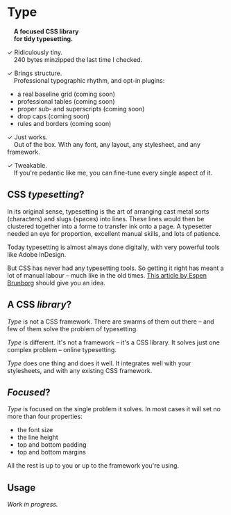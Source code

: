 Type
====

  **A focused CSS library**  
  **for tidy typesetting.**

✓ Ridiculously tiny.  
  240 bytes minzipped the last time I checked.

✓ Brings structure.  
  Professional typographic rhythm, and opt-in plugins:

* a real baseline grid (coming soon)
* professional tables (coming soon)
* proper sub- and superscripts (coming soon)
* drop caps (coming soon)
* rules and borders (coming soon)

✓ Just works.  
  Out of the box. With any font, any layout, any stylesheet, and any framework.

✓ Tweakable.  
  If you're pedantic like me, you can fine-tune every single aspect of it.


CSS *typesetting*?
------------------

In its original sense, typesetting is the art of arranging cast metal sorts (characters) and slugs (spaces) into lines. These lines would then be clustered together into a forme to transfer ink onto a page. A typesetter needed an eye for proportion, excellent manual skills, and lots of patience.

Today typesetting is almost always done digitally, with very powerful tools like Adobe InDesign.

But CSS has never had any typesetting tools. So getting it right has meant a lot of manual labour – much like in the old times. [This article by Espen Brunborg][1] should give you an idea.

[1]: http://www.smashingmagazine.com/2012/12/17/css-baseline-the-good-the-bad-and-the-ugly/  "CSS Baseline: The Good, The Bad And The Ugly"


A CSS *library*?
----------------

*Type* is not a CSS framework. There are swarms of them out there – and few of them solve the problem of typesetting.

*Type* is different. It's not a framework – it's a CSS library. It solves just one complex problem – online typesetting.

*Type* does one thing and does it well. It integrates well with your stylesheets, and with any existing CSS framework.


*Focused*?
--------

*Type* is focused on the single problem it solves. In most cases it will set no more than four properties:

* the font size
* the line height
* top and bottom padding
* top and bottom margins

All the rest is up to you or up to the framework you're using.


Usage
-----

_Work in progress._
